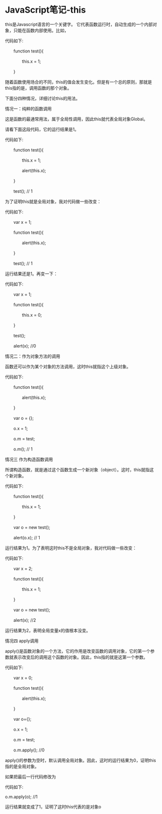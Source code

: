 # JavaScript笔记-this

this是Javascript语言的一个关键字。 
它代表函数运行时，自动生成的一个内部对象，只能在函数内部使用。比如， 

代码如下:

　　function test(){ 

　　　　this.x = 1; 

　　} 

随着函数使用场合的不同，this的值会发生变化。但是有一个总的原则，那就是this指的是，调用函数的那个对象。 

下面分四种情况，详细讨论this的用法。 

情况一：纯粹的函数调用 

这是函数的最通常用法，属于全局性调用，因此this就代表全局对象Global。 

请看下面这段代码，它的运行结果是1。 

代码如下:

　　function test(){ 

　　　　this.x = 1; 

　　　　alert(this.x); 

　　} 

　　test(); // 1 

为了证明this就是全局对象，我对代码做一些改变： 

代码如下:

　　var x = 1; 

　　function test(){ 

　　　　alert(this.x); 

　　} 

　　test(); // 1 

运行结果还是1。再变一下： 

代码如下:

　　var x = 1; 

　　function test(){ 

　　　　this.x = 0; 

　　} 

　　test(); 

　　alert(x); //0 

情况二：作为对象方法的调用 

函数还可以作为某个对象的方法调用，这时this就指这个上级对象。 

代码如下:

　　function test(){ 

　　　　alert(this.x); 

　　} 

　　var o = {}; 

　　o.x = 1; 

　　o.m = test; 

　　o.m(); // 1 

情况三 作为构造函数调用 

所谓构造函数，就是通过这个函数生成一个新对象（object）。这时，this就指这个新对象。 

代码如下:

　　function test(){ 

　　　　this.x = 1; 

　　} 

　　var o = new test(); 

　　alert(o.x); // 1 

运行结果为1。为了表明这时this不是全局对象，我对代码做一些改变： 

代码如下:

　　var x = 2; 

　　function test(){ 

　　　　this.x = 1; 

　　} 

　　var o = new test(); 

　　alert(x); //2 

运行结果为2，表明全局变量x的值根本没变。 

情况四 apply调用 

apply()是函数对象的一个方法，它的作用是改变函数的调用对象，它的第一个参数就表示改变后的调用这个函数的对象。因此，this指的就是这第一个参数。 

代码如下:

　　var x = 0; 

　　function test(){ 

　　　　alert(this.x); 

　　} 

　　var o={}; 

　　o.x = 1; 

　　o.m = test; 

　　o.m.apply(); //0 

apply()的参数为空时，默认调用全局对象。因此，这时的运行结果为0，证明this指的是全局对象。 

如果把最后一行代码修改为 

代码如下:

o.m.apply(o); //1

运行结果就变成了1，证明了这时this代表的是对象o

